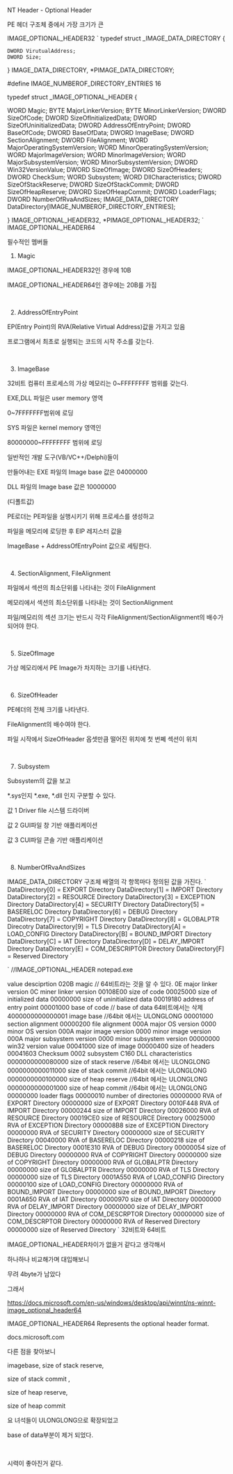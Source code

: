 NT Header - Optional Header

PE 헤더 구조체 중에서 가장 크기가 큰

IMAGE_OPTIONAL_HEADER32
\`
typedef struct _IMAGE_DATA_DIRECTORY {

    DWORD VirutualAddress;
    DWORD Size;

} IMAGE_DATA_DIRECTORY, *PIMAGE_DATA_DIRECTORY;

#define IMAGE_NUMBEROF_DIRECTORY_ENTRIES 16

typedef struct _IMAGE_OPTIONAL_HEADER {

  WORD                 Magic;
  BYTE                 MajorLinkerVersion;
  BYTE                 MinorLinkerVersion;
  DWORD                SizeOfCode;
  DWORD                SizeOfInitializedData;
  DWORD                SizeOfUninitializedData;
  DWORD                AddressOfEntryPoint;
  DWORD                BaseOfCode;
  DWORD                BaseOfData;
  DWORD                ImageBase;
  DWORD                SectionAlignment;
  DWORD                FileAlignment;
  WORD                 MajorOperatingSystemVersion;
  WORD                 MinorOperatingSystemVersion;
  WORD                 MajorImageVersion;
  WORD                 MinorImageVersion;
  WORD                 MajorSubsystemVersion;
  WORD                 MinorSubsystemVersion;
  DWORD                Win32VersionValue;
  DWORD                SizeOfImage;
  DWORD                SizeOfHeaders;
  DWORD                CheckSum;
  WORD                 Subsystem;
  WORD                 DllCharacteristics;
  DWORD                SizeOfStackReserve;
  DWORD                SizeOfStackCommit;
  DWORD                SizeOfHeapReserve;
  DWORD                SizeOfHeapCommit;
  DWORD                LoaderFlags;
  DWORD                NumberOfRvaAndSizes;
  IMAGE_DATA_DIRECTORY DataDirectory[IMAGE_NUMBEROF_DIRECTORY_ENTRIES];

} IMAGE_OPTIONAL_HEADER32, *PIMAGE_OPTIONAL_HEADER32;
\`
 IMAGE_OPTIONAL_HEADER64


필수적인 멤버들

1. Magic

IMAGE_OPTIONAL_HEADER32인 경우에 10B

IMAGE_OPTIONAL_HEADER64인 경우에는 20B를 가짐

​

2. AddressOfEntryPoint

EP(Entry Point)의 RVA(Relative Virtual Address)값을 가지고 있음

프로그램에서 최초로 실행되는 코드의 시작 주소를 갖는다.

​

3. ImageBase

32비트 컴퓨터 프로세스의 가상 메모리는 0~FFFFFFFF 범위를 갖는다.

EXE,DLL 파일은 user memory 영역

0~7FFFFFFF범위에 로딩

SYS 파일은 kernel memory 영역인

80000000~FFFFFFFF 범위에 로딩

일반적인 개발 도구(VB/VC++/Delphi)들이

만들어내는 EXE 파일의 Image base 값은 04000000

DLL 파일의 Image base 값은 10000000

(디폴트값)

PE로더는 PE파일을 실행시키기 위해 프로세스를 생성하고

파일을 메모리에 로딩한 후 EIP 레지스터 값을

ImageBase + AddressOfEntryPoint 값으로 세팅한다.

​

4. SectionAlignment, FileAlignment

파일에서 섹션의 최소단위를 나타내는 것이 FileAlignment

메모리에서 섹션의 최소단위를 나타내는 것이 SectionAlignment

파일/메모리의 섹션 크기는 반드시 각각 FileAlignment/SectionAlignment의 배수가 되어야 한다.

​

5. SizeOfImage

가상 메모리에서  PE Image가 차지하는 크기를 나타낸다.

​

6. SizeOfHeader

PE헤더의 전체 크기를 나타낸다.

FileAlignment의 배수여야 한다.

파일 시작에서 SizeOfHeader 옵셋만큼 떨어진 위치에 첫 번쩨 섹션이 위치

​

7. Subsystem

Subsystem의 값을 보고

*.sys인지 *.exe, *.dll 인지 구분할 수 있다.

값 1 Driver file 시스템 드라이버

값 2 GUI파일 창 기반 애플리케이션

값 3 CUI파일 콘솔 기반 애플리케이션

​

8. NumberOfRvaAndSizes

IMAGE_DATA_DIRECTORY 구조체 배열의 각 항목마다 정의된 값을 가진다.
\`
DataDirectory[0] = EXPORT Directory
DataDirectory[1] = IMPORT Directory
DataDirectory[2] = RESOURCE Directory
DataDirectory[3] = EXCEPTION Directory
DataDirectory[4] = SECURITY Directory
DataDirectory[5] = BASERELOC Directory
DataDirectory[6] = DEBUG Directory
DataDirectory[7] = COPYRIGHT Directory
DataDirectory[8] = GLOBALPTR Direcotry
DataDirectory[9] = TLS Direcotry
DataDirectory[A] = LOAD_CONFIG Directory
DataDirectory[B] = BOUND_IMPORT Directory
DataDirectory[C] = IAT Directory
DataDirectory[D] = DELAY_IMPORT Directory
DataDirectory[E] = COM_DESCRIPTOR Directory
DataDirectory[F] = Reserved Directory
 \`
 
 \`
//IMAGE_OPTIONAL_HEADER  notepad.exe

value    desciprtion
020B     magic // 64비트라는 것을 알 수 있다.
0E       major linker version
0C       miner linker version
00108E00 size of code
00025000 size of initialized data
00000000 size of uninitialized data
00019180 address of entry point
00001000 base of code
// base of data 64비트에서는 삭제
4000000000000001 image base   //64bit 에서는 ULONGLONG
00001000 section alignment
00000200 file alignment
000A     major OS version
0000     minor OS version
000A     major image version
0000     minor image version
000A     major subsystem version
0000     minor subsystem version
00000000 win32 version value
00041000 size of image
00000400 size of headers
00041603 Checksum
0002     subsystem
C160     DLL characteristics
0000000000080000 size of stack reserve    //64bit 에서는 ULONGLONG
0000000000011000 size of stack commit    //64bit 에서는 ULONGLONG
0000000000100000 size of heap reserve    //64bit 에서는 ULONGLONG
0000000000001000 size of heap commit    //64bit 에서는 ULONGLONG
00000000 loader flags
00000010 number of directories
00000000 RVA of EXPORT Directory
00000000 size of EXPORT Directory
0010F448 RVA of IMPORT Directory
00000244 size of IMPORT Directory
00026000 RVA of RESOURCE Directory
00019CE0 size of RESOURCE Directory
00025000 RVA of EXCEPTION Directory
000008B8 size of EXCEPTION Directory
00000000 RVA of SECURITY Directory
00000000 size of SECURITY Directory
00040000 RVA of BASERELOC Directory
00000218 size of BASERELOC Directory
0001E310 RVA of DEBUG Directory
00000054 size of DEBUG Directory
00000000 RVA of COPYRIGHT Directory
00000000 size of COPYRIGHT Directory
00000000 RVA of GLOBALPTR Directory
00000000 size of GLOBALPTR Directory
00000000 RVA of TLS Directory
00000000 size of TLS Directory
0001A550 RVA of LOAD_CONFIG Directory
00000100 size of LOAD_CONFIG Directory
00000000 RVA of BOUND_IMPORT Directory
00000000 size of BOUND_IMPORT Directory 
0001A650 RVA of IAT Directory
00000970 size of IAT Directory
00000000 RVA of DELAY_IMPORT Directory
00000000 size of DELAY_IMPORT Directory
00000000 RVA of COM_DESCRPTOR Directory
00000000 size of COM_DESCRPTOR Directory
00000000 RVA of Reserved Directory
00000000 size of Reserved Directory
\`
 32비트와 64비트

IMAGE_OPTIONAL_HEADER차이가 없을거 같다고 생각해서

하나하나 비교해가며 대입해보니

무려 4byte가 남았다

그래서 

https://docs.microsoft.com/en-us/windows/desktop/api/winnt/ns-winnt-image_optional_header64



 
IMAGE_OPTIONAL_HEADER64
Represents the optional header format.

docs.microsoft.com

 다른 점을 찾아보니

imagebase, size of stack reserve, 

size of stack commit , 

size of heap reserve,

size of heap commit

요 녀석들이 ULONGLONG으로 확장되었고

base of data부분이 제거 되었다.

​

시력이 좋아진거 같다.

